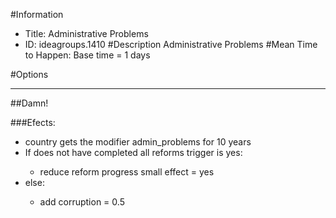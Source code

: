 #Information
 - Title: Administrative Problems
 - ID: ideagroups.1410
#Description
Administrative Problems
#Mean Time to Happen:
Base time = 1 days

#Options

___
##Damn!

###Efects:<ul><li>country gets the modifier admin_problems for 10 years</li><li>If does not have completed all reforms trigger is yes:</li><ul><li>reduce reform progress small effect = yes</li></ul><li>else:</li><ul><li>add corruption = 0.5</li></ul></ul>
